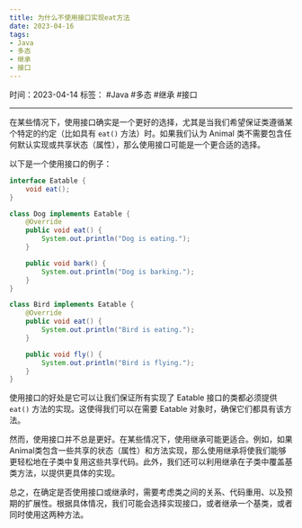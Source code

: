 ```yaml
---
title: 为什么不使用接口实现eat方法
date: 2023-04-16
tags: 
- Java 
- 多态 
- 继承 
- 接口 
---
```


时间：2023-04-14
标签： #Java #多态 #继承 #接口 

---
在某些情况下，使用接口确实是一个更好的选择，尤其是当我们希望保证类遵循某个特定的约定（比如具有 `eat()` 方法）时。如果我们认为 Animal 类不需要包含任何默认实现或共享状态（属性），那么使用接口可能是一个更合适的选择。

以下是一个使用接口的例子：
```java
interface Eatable {
    void eat();
}

class Dog implements Eatable {
    @Override
    public void eat() {
        System.out.println("Dog is eating.");
    }

    public void bark() {
        System.out.println("Dog is barking.");
    }
}

class Bird implements Eatable {
    @Override
    public void eat() {
        System.out.println("Bird is eating.");
    }

    public void fly() {
        System.out.println("Bird is flying.");
    }
}
```
使用接口的好处是它可以让我们保证所有实现了 Eatable 接口的类都必须提供 `eat()` 方法的实现。这使得我们可以在需要 Eatable 对象时，确保它们都具有该方法。

然而，使用接口并不总是更好。在某些情况下，使用继承可能更适合。例如，如果Animal类包含一些共享的状态（属性）和方法实现，那么使用继承将使我们能够更轻松地在子类中复用这些共享代码。此外，我们还可以利用继承在子类中覆盖基类方法，以提供更具体的实现。

总之，在确定是否使用接口或继承时，需要考虑类之间的关系、代码重用、以及预期的扩展性。根据具体情况，我们可能会选择实现接口，或者继承一个基类，或者同时使用这两种方法。